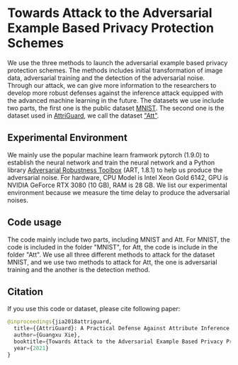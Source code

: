 # Towards Attack to the Adversarial Example Based Privacy Protection Schemes
We use the three methods to launch the adversarial example based privacy protection schemes. The methods includes initial transformation of image data, adversarial training and the detection of the adversarial noise. Through our attack, we can give more information to the researchers to develop more robust defenses against the inference attack equipped with the advanced machine learning in the future. The datasets we use include two parts, the first one is the public dataset [MNIST](http://yann.lecun.com/exdb/mnist/). The second one is the dataset used in [AttriGuard](https://arxiv.org/abs/1805.04810), we call the dataset ["Att"](https://github.com/jjy1994/AttriGuard).
## Experimental  Environment
We mainly use the popular machine learn framwork pytorch (1.9.0) to establish the neural network and train the neural network and a Python library [Adversarial Robustness Toolbox](https://arxiv.org/abs/1807.01069) (ART, 1.8.1) to help us produce the adversarial noise. For hardware, CPU Model is Intel Xeon Gold 6142, GPU is NVIDIA GeForce RTX 3080 (10 GB), RAM is 28 GB. We list our experimental environment because we measure the time delay to produce the adversarial noises.
## Code usage
The code mainly include two parts, including MNIST and Att. For MNIST, the code is included in the folder "MNIST", for Att, the code is include in the folder "Att". We use all three different methods to attack for the dataset MNIST, and we use two methods to attack for Att, the one is adversarial training and the another is the detection method.
## Citation
If you use this code or dataset, please cite following paper:
```python
@inproceedings{jia2018attriguard,
  title={{AttriGuard}: A Practical Defense Against Attribute Inference Attacks via Adversarial Machine Learning},
  author={Guangxu Xie},
  booktitle={Towards Attack to the Adversarial Example Based Privacy Protection Schemes},
  year={2021}
}
```
